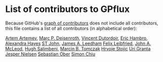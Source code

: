 # List of contributors to GPflux

Because GitHub's [graph of contributors](http://github.com/secondmind-labs/GPflux/graphs/contributors) does not include all contributors, this file contains a list of all contributors (in alphabetical order):

[Artem Artemev](https://github.com/awav/), 
[Marc P. Deisenroth](https://deisenroth.cc/),
[Vincent Dutordoir](https://vdutor.github.io/), 
[Eric Hambro](https://erichambro.com), 
[Alexandra Hayes](https://github.com/akhayes)
[ST John](http://www.infinitecuriosity.org/about/), 
[James A. Leedham](https://github.com/JamesALeedham)
[Felix Leibfried](https://github.com/fleibfried), 
[John A. McLeod](https://github.com/johnamcleod), 
[Hugh Salimbeni](https://github.com/hughsalimbeni), 
[Marcin B. Tomczak](https://github.com/marctom)
[Hrvoje Stojic](https://github.com/hstojic)
[Uri Granta](https://github.com/uri-granta)
[Jesper Nielsen](https://github.com/jesnie)
[Sebastian Ober](https://github.com/sebastianober)
[Simon Chiu](https://github.com/sc336)

